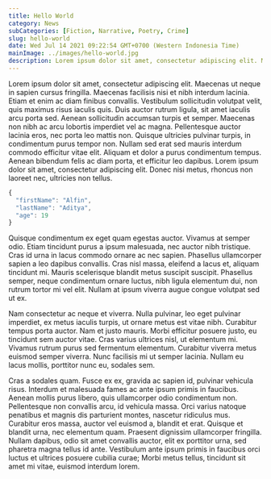 ```yaml
---
title: Hello World
category: News
subCategories: [Fiction, Narrative, Poetry, Crime]
slug: hello-world
date: Wed Jul 14 2021 09:22:54 GMT+0700 (Western Indonesia Time)
mainImage: ../images/hello-world.jpg
description: Lorem ipsum dolor sit amet, consectetur adipiscing elit. Maecenas ut neque in sapien cursus fringilla. Maecenas facilisis nisi et nibh interdum lacinia. Etiam et enim ac diam finibus convallis. Vestibulum sollicitudin volutpat velit, quis maximus risus iaculis quis.
---
```


Lorem ipsum dolor sit amet, consectetur adipiscing elit. Maecenas ut neque in sapien cursus fringilla. Maecenas facilisis nisi et nibh interdum lacinia. Etiam et enim ac diam finibus convallis. Vestibulum sollicitudin volutpat velit, quis maximus risus iaculis quis. Duis auctor rutrum ligula, sit amet iaculis arcu porta sed. Aenean sollicitudin accumsan turpis et semper. Maecenas non nibh ac arcu lobortis imperdiet vel ac magna. Pellentesque auctor lacinia eros, nec porta leo mattis non. Quisque ultricies pulvinar turpis, in condimentum purus tempor non. Nullam sed erat sed mauris interdum commodo efficitur vitae elit. Aliquam et dolor a purus condimentum tempus. Aenean bibendum felis ac diam porta, et efficitur leo dapibus. Lorem ipsum dolor sit amet, consectetur adipiscing elit. Donec nisi metus, rhoncus non laoreet nec, ultricies non tellus.

```js
{
  "firstName": "Alfin",
  "lastName": "Aditya",
  "age": 19
}
```

Quisque condimentum ex eget quam egestas auctor. Vivamus at semper odio. Etiam tincidunt purus a ipsum malesuada, nec auctor nibh tristique. Cras id urna in lacus commodo ornare ac nec sapien. Phasellus ullamcorper sapien a leo dapibus convallis. Cras nisl massa, eleifend a lacus et, aliquam tincidunt mi. Mauris scelerisque blandit metus suscipit suscipit. Phasellus semper, neque condimentum ornare luctus, nibh ligula elementum dui, non rutrum tortor mi vel elit. Nullam at ipsum viverra augue congue volutpat sed ut ex.

Nam consectetur ac neque et viverra. Nulla pulvinar, leo eget pulvinar imperdiet, ex metus iaculis turpis, ut ornare metus est vitae nibh. Curabitur tempus porta auctor. Nam et justo mauris. Morbi efficitur posuere justo, eu tincidunt sem auctor vitae. Cras varius ultrices nisl, ut elementum mi. Vivamus rutrum purus sed fermentum elementum. Curabitur viverra metus euismod semper viverra. Nunc facilisis mi ut semper lacinia. Nullam eu lacus mollis, porttitor nunc eu, sodales sem.

Cras a sodales quam. Fusce ex ex, gravida ac sapien id, pulvinar vehicula risus. Interdum et malesuada fames ac ante ipsum primis in faucibus. Aenean mollis purus libero, quis ullamcorper odio condimentum non. Pellentesque non convallis arcu, id vehicula massa. Orci varius natoque penatibus et magnis dis parturient montes, nascetur ridiculus mus. Curabitur eros massa, auctor vel euismod a, blandit et erat. Quisque et blandit urna, nec elementum quam. Praesent dignissim ullamcorper fringilla. Nullam dapibus, odio sit amet convallis auctor, elit ex porttitor urna, sed pharetra magna tellus id ante. Vestibulum ante ipsum primis in faucibus orci luctus et ultrices posuere cubilia curae; Morbi metus tellus, tincidunt sit amet mi vitae, euismod interdum lorem.
